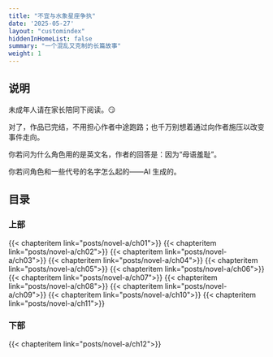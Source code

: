 ```yaml
---
title: "不宜与水象星座争执"
date: '2025-05-27'
layout: "customindex"
hiddenInHomeList: false
summary: "一个混乱又克制的长篇故事"
weight: 1
---
```


## 说明

<!-- 故事设定在一个架空的行政世界，每个人都被悄无声息地引导至“最合适”的社会角色上。主人公在制度的温和裹挟中一路升迁，恋爱、服从、背叛、反抗、再服从……她始终保持冷静，偶尔也爆炸。 -->

<!-- 本书含有轻微的甜蜜恋爱、大量的哲学疑难，以及若干在理性外壳中缓慢燃烧的情感碰撞与不宜公开讨论的欲望和冲动。写作者原本试图探讨权力结构、理想社会，和神性重建，但某些人物的发展方向显然超出了控制。 -->

<!-- 读者请自担风险。 -->

未成年人请在家长陪同下阅读。:smirk:

对了，作品已完结，不用担心作者中途跑路；也千万别想着通过向作者施压以改变事件走向。

你若问为什么角色用的是英文名，作者的回答是：因为“母语羞耻”。

你若问角色和一些代号的名字怎么起的——AI 生成的。

## 目录

### 上部
{{< chapteritem link="posts/novel-a/ch01">}}
{{< chapteritem link="posts/novel-a/ch02">}}
{{< chapteritem link="posts/novel-a/ch03">}}
{{< chapteritem link="posts/novel-a/ch04">}}
{{< chapteritem link="posts/novel-a/ch05">}}
{{< chapteritem link="posts/novel-a/ch06">}}
{{< chapteritem link="posts/novel-a/ch07">}}
{{< chapteritem link="posts/novel-a/ch08">}}
{{< chapteritem link="posts/novel-a/ch09">}}
{{< chapteritem link="posts/novel-a/ch10">}}
{{< chapteritem link="posts/novel-a/ch11">}}

### 下部
{{< chapteritem link="posts/novel-a/ch12">}}
